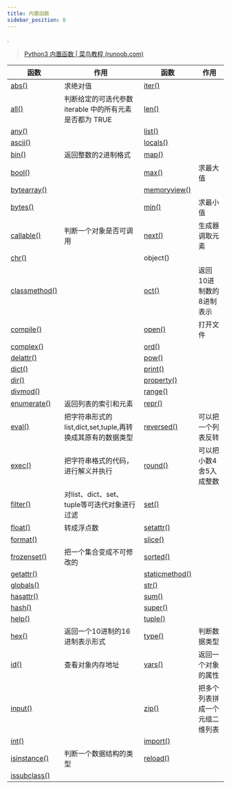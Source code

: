 ```yaml
---
title: 内置函数
sidebar_position: 8
---
```


.

> [Python3 内置函数 | 菜鸟教程 (runoob.com)](https://www.runoob.com/python3/python3-built-in-functions.html)



| 函数                                                         | 作用                                                       | 函数                                                         | 作用                           |
| ------------------------------------------------------------ | ---------------------------------------------------------- | ------------------------------------------------------------ | ------------------------------ |
| [abs()](https://www.runoob.com/python3/python3-func-number-abs.html) | 求绝对值                                                   | [iter()](https://www.runoob.com/python/python-func-iter.html) |                                |
| [all()](https://www.runoob.com/python/python-func-all.html)  | 判断给定的可迭代参数 iterable 中的所有元素是否都为 TRUE    | [len()](https://www.runoob.com/python3/python3-string-len.html) |                                |
| [any()](https://www.runoob.com/python/python-func-any.html)  |                                                            | [list()](https://www.runoob.com/python3/python3-att-list-list.html) |                                |
| [ascii()](https://www.runoob.com/python3/python3-func-ascii.html) |                                                            | [locals()](https://www.runoob.com/python/python-func-locals.html) |                                |
| [bin()](https://www.runoob.com/python/python-func-bin.html)  | 返回整数的2进制格式                                        | [map()](https://www.runoob.com/python/python3-func-map.html) |                                |
| [bool()](https://www.runoob.com/python/python-func-bool.html) |                                                            | [max()](https://www.runoob.com/python3/python3-func-number-max.html) | 求最大值                       |
| [bytearray()](https://www.runoob.com/python/python-func-bytearray.html) |                                                            | [memoryview()](https://www.runoob.com/python/python-func-memoryview.html) |                                |
| [bytes()](https://www.runoob.com/python3/python3-func-bytes.html) |                                                            | [min()](https://www.runoob.com/python3/python3-func-number-min.html) | 求最小值                       |
| [callable()](https://www.runoob.com/python/python-func-callable.html) | 判断一个对象是否可调用                                     | [next()](https://www.runoob.com/python/python-func-next.html) | 生成器调取元素                 |
| [chr()](https://www.runoob.com/python3/python3-func-chr.html) |                                                            | object()                                                     |                                |
| [classmethod()](https://www.runoob.com/python/python-func-classmethod.html) |                                                            | [oct()](https://www.runoob.com/python/python3-func-oct.html) | 返回10进制数的8进制表示        |
| [compile()](https://www.runoob.com/python/python-func-compile.html) |                                                            | [open()](https://www.runoob.com/python3/python3-func-open.html) | 打开文件                       |
| [complex()](https://www.runoob.com/python/python-func-complex.html) |                                                            | [ord()](https://www.runoob.com/python3/python3-func-ord.html) |                                |
| [delattr()](https://www.runoob.com/python/python-func-delattr.html) |                                                            | [pow()](https://www.runoob.com/python3/python3-func-number-pow.html) |                                |
| [dict()](https://www.runoob.com/python/python-func-dict.html) |                                                            | [print()](https://www.runoob.com/python/python-func-print.html) |                                |
| [dir()](https://www.runoob.com/python/python-func-dir.html)  |                                                            | [property()](https://www.runoob.com/python/python-func-property.html) |                                |
| [divmod()](https://www.runoob.com/python3/python3-func-divmod.html) |                                                            | [range()](https://www.runoob.com/python3/python3-func-range.html) |                                |
| [enumerate()](https://www.runoob.com/python3/python3-func-enumerate.html) | 返回列表的索引和元素                                       | [repr()](https://www.runoob.com/python/python-func-repr.html) |                                |
| [eval()](https://www.runoob.com/python/python-func-eval.html) | 把字符串形式的list,dict,set,tuple,再转换成其原有的数据类型 | [reversed()](https://www.runoob.com/python3/python3-func-reversed.html) | 可以把一个列表反转             |
| [exec()](https://www.runoob.com/python3/python3-func-exec.html) | 把字符串格式的代码，进行解义并执行                         | [round()](https://www.runoob.com/python3/python3-func-number-round.html) | 可以把小数4舍5入成整数         |
| [filter()](https://www.runoob.com/python3/python3-func-filter.html) | 对list、dict、set、tuple等可迭代对象进行过滤               | [set()](https://www.runoob.com/python/python-func-set.html)  |                                |
| [float()](https://www.runoob.com/python/python-func-float.html) | 转成浮点数                                                 | [setattr()](https://www.runoob.com/python/python-func-setattr.html) |                                |
| [format()](https://www.runoob.com/python/att-string-format.html) |                                                            | [slice()](https://www.runoob.com/python/python-func-slice.html) |                                |
| [frozenset()](https://www.runoob.com/python/python-func-frozenset.html) | 把一个集合变成不可修改的                                   | [sorted()](https://www.runoob.com/python3/python3-func-sorted.html) |                                |
| [getattr()](https://www.runoob.com/python/python-func-getattr.html) |                                                            | [staticmethod()](https://www.runoob.com/python/python-func-staticmethod.html) |                                |
| [globals()](https://www.runoob.com/python/python-func-globals.html) |                                                            | [str()](https://www.runoob.com/python/python-func-str.html)  |                                |
| [hasattr()](https://www.runoob.com/python/python-func-hasattr.html) |                                                            | [sum()](https://www.runoob.com/python/python-func-sum.html)  |                                |
| [hash()](https://www.runoob.com/python/python-func-hash.html) |                                                            | [super()](https://www.runoob.com/python/python-func-super.html) |                                |
| [help()](https://www.runoob.com/python/python-func-help.html) |                                                            | [tuple()](https://www.runoob.com/python3/python3-func-tuple.html) |                                |
| [hex()](https://www.runoob.com/python3/python3-func-hex.html) | 返回一个10进制的16进制表示形式                             | [type()](https://www.runoob.com/python/python-func-type.html) | 判断数据类型                   |
| [id()](https://www.runoob.com/python/python-func-id.html)    | 查看对象内存地址                                           | [vars()](https://www.runoob.com/python/python-func-vars.html) | 返回一个对象的属性             |
| [input()](https://www.runoob.com/python/python3-func-input.html) |                                                            | [zip()](https://www.runoob.com/python3/python3-func-zip.html) | 把多个列表拼成一个元组二维列表 |
| [int()](https://www.runoob.com/python/python-func-int.html)  |                                                            | [import()](https://www.runoob.com/python/python-func-__import__.html) |                                |
| [isinstance()](https://www.runoob.com/python/python-func-isinstance.html) | 判断一个数据结构的类型                                     | [reload()](https://www.runoob.com/python3/python3-func-reload.html) |                                |
| [issubclass()](https://www.runoob.com/python/python-func-issubclass.html) |                                                            |                                                              |                                |

